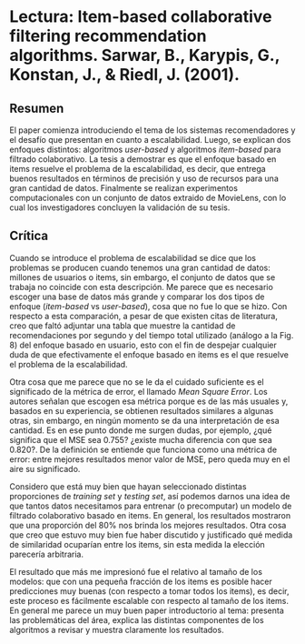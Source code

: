 # Lectura: Item-based collaborative filtering recommendation algorithms. Sarwar, B., Karypis, G., Konstan, J., & Riedl, J. (2001).

## Resumen

El paper comienza introduciendo el tema de los sistemas recomendadores y el desafío que presentan en cuanto a escalabilidad. Luego, se explican dos enfoques distintos: algoritmos *user-based* y algoritmos *item-based* para filtrado colaborativo. La tesis a demostrar es que el enfoque basado en items resuelve el problema de la escalabilidad, es decir, que entrega buenos resultados en términos de precisión y uso de recursos para una gran cantidad de datos. Finalmente se realizan experimentos computacionales con un conjunto de datos extraido de MovieLens, con lo cual los investigadores concluyen la validación de su tesis.   

## Crítica

Cuando se introduce el problema de escalabilidad se dice que los problemas se producen cuando tenemos una gran cantidad de datos: millones de usuarios o items, sin embargo, el conjunto de datos que se trabaja no coincide con esta descripción. Me parece que es necesario escoger una base de datos más grande y comparar los dos tipos de enfoque (*item-based*  vs *user-based*), cosa que no fue lo que se hizo. Con respecto a esta comparación, a pesar de que existen citas de literatura, creo que faltó adjuntar una tabla que muestre la cantidad de recomendaciones por segundo y del tiempo total utilizado (análogo a la Fig. 8) del enfoque basado en usuario, esto con el fin de despejar cualquier duda de que efectivamente el enfoque basado en items es el que resuelve el problema de la escalabilidad. 

Otra cosa que me parece que no se le da el cuidado suficiente es el significado de la métrica de error, el llamado *Mean Square Error*. Los autores señalan que escogen esa métrica porque es de las más usuales y, basados en su experiencia, se obtienen resultados similares a algunas otras, sin embargo, en ningún momento se da una interpretación de esa cantidad. Es en ese punto donde me surgen dudas, por ejemplo, ¿qué significa que el MSE sea 0.755? ¿existe mucha diferencia con que sea 0.820?. De la definición se entiende que funciona como una métrica de error: entre mejores resultados menor valor de MSE, pero queda muy en el aire su significado. 

Considero que está muy bien que hayan seleccionado distintas proporciones de *training set* y *testing set*, así podemos darnos una idea de que tantos datos necesitamos para entrenar (o precomputar) un modelo de filtrado colaborativo basado en items. En general, los resultados mostraron que una proporción del 80% nos brinda los mejores resultados. Otra cosa que creo que estuvo muy bien fue haber discutido y justificado qué medida de similaridad ocuparían entre los items, sin esta medida la elección parecería arbitraria.

El resultado que más me impresionó fue el relativo al tamaño de los modelos: que con una pequeña fracción de los items es posible hacer predicciones muy buenas (con respecto a tomar todos los items), es decir, este proceso es fácilmente escalable con respecto al tamaño de los items. En general me parece un muy buen paper introductorio al tema: presenta las problemáticas del área, explica las distintas componentes de los algoritmos a revisar y muestra claramente los resultados.
